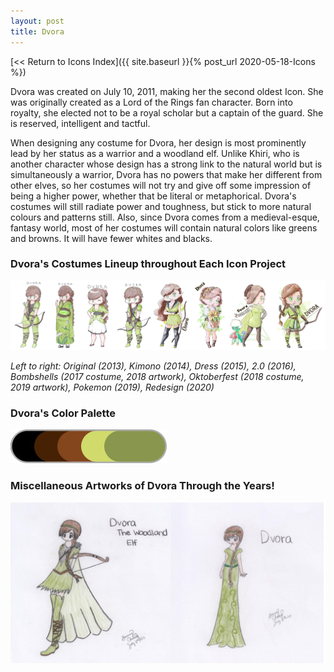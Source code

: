 ```yaml
---
layout: post
title: Dvora
---
```



[<< Return to Icons Index]({{ site.baseurl }}{% post_url 2020-05-18-Icons %})

Dvora was created on July 10, 2011, making her the second oldest Icon. She was originally created as a Lord of the Rings fan character. Born into royalty, she elected not to be a royal scholar but a captain of the guard. She is reserved, intelligent and tactful. 

When designing any costume for Dvora, her design is most prominently lead by her status as a warrior and a woodland elf. Unlike Khiri, who is another character whose design has a strong link to the natural world but is simultaneously a warrior, Dvora has no powers that make her different from other elves, so her costumes will not try and give off some impression of being a higher power, whether that be literal or metaphorical. Dvora's costumes will still radiate power and toughness, but stick to more natural colours and patterns still. Also, since Dvora comes from a medieval-esque, fantasy world, most of her costumes will contain natural colors like greens and browns. It will have fewer whites and blacks. 

### Dvora's Costumes Lineup throughout Each Icon Project

![Dvora Lineup](/assets/artwork/IconProjects/IconIntros/Dvora/Dvora_CostumeLineup.jpg) 

_Left to right: Original (2013), Kimono (2014), Dress (2015), 2.0 (2016), Bombshells (2017 costume, 2018 artwork), Oktoberfest (2018 costume, 2019 artwork), Pokemon (2019), Redesign (2020)_

### Dvora's Color Palette

![Dvora Color Palette](/assets/artwork/IconProjects/IconIntros/Dvora/Dvora_ColourPalette.jpg) 


### Miscellaneous Artworks of Dvora Through the Years! 

![Dvora Misc Art 1](/assets/artwork/IconProjects/IconIntros/Dvora/Dvora_MiscArt1.jpg) 